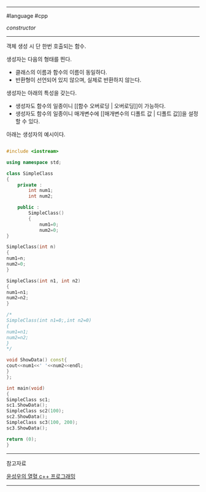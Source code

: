 
---

#language #cpp 

*constructor*

---

객체 생성 시 단 한번 호출되는 함수.

생성자는 다음의 형태를 띈다.
- 클래스의 이름과 함수의 이름이 동일하다.
- 반환형이 선언되어 있지 않으며, 실제로 반환하지 않는다.

생성자는 아래의 특성을 갖는다.
- 생성자도 함수의 일종이니 [[함수 오버로딩 | 오버로딩]]이 가능하다.
- 생성자도 함수의 일종이니 매개변수에 [[매개변수의 디폴트 값 | 디폴트 값]]을 설정할 수 있다.

아래는 생성자의 예시이다.

~~~cpp

#include <iostream>

using namespace std;

class SimpleClass
{
	private :
		int num1;
		int num2;

	public :
		SimpleClass()
		{
			num1=0;
			num2=0;
}

SimpleClass(int n)
{
num1=n;
num2=0;
}

SimpleClass(int n1, int n2)
{
num1=n1;
num2=n2;
}

/*
SimpleClass(int n1=0;,int n2=0)
{
num1=n1;
num2=n2;
}
*/

void ShowData() const{
cout<<num1<<' '<<num2<<endl;
}
};

int main(void)
{
SimpleClass sc1;
sc1.ShowData();
SimpleClass sc2(100);
sc2.ShowData();
SimpleClass sc3(100, 200);
sc3.ShowData();

return (0);
}

~~~

---

참고자료

[윤성우의 열혈 c++ 프로그래밍](https://product.kyobobook.co.kr/detail/S000001589147)

---
